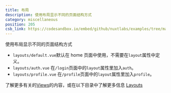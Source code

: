```yaml
---
title: 布局
description: 使用布局显示不同的页面结构方式
category: miscellaneous
position: 205
csb_link: https://codesandbox.io/embed/github/nuxtlabs/examples/tree/master/miscellaneous/layouts?fontsize=14&hidenavigation=1&module=%2Fpages%2Fprofile.vue&theme=dark&view=editor
---
```


使用布局显示不同的页面结构方式

<example-intro></example-intro>

- `layouts/default.vue`默认在 home 页面中使用，不需要在`layout`属性中定义。
- `layouts/auth.vue` 在`/login`页面中的`layout`属性里加入`auth`。
- `layouts/profile.vue` 在`/profile`页面中的`layout`属性里加入`profile`。

<base-alert type="next">

了解更多有关的[Views](/docs/2.x/concepts/views)的内容，或在以下目录中了解更多信息 [Layouts](/docs/2.x/directory-structure/layouts)

</base-alert>

<code-sandbox :src="csb_link"></code-sandbox>
